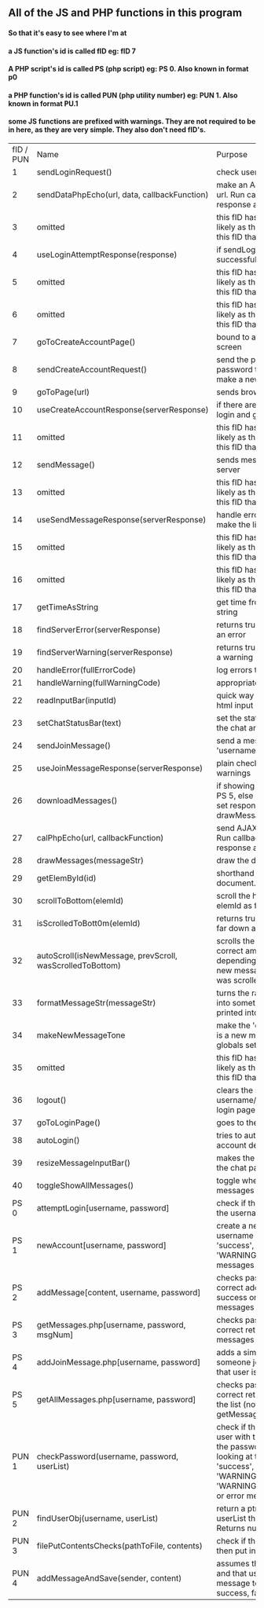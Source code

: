 ## All of the JS and PHP functions in this program

#### So that it's easy to see where I'm at

#### a JS function's id is called fID eg: fID 7

#### A PHP script's id is called PS (php script) eg: PS 0. Also known in format p0

#### a PHP function's id is called PUN (php utility number) eg: PUN 1. Also known in format PU.1

#### some JS functions are prefixed with warnings. They are not required to be in here, as they are very simple. They also don't need fID's.

<html>
<!-- use html to make a table -->
<table>
    <b>
    <tr>
    <td> fID / PUN </td><td> Name </td><td> Purpose </td><td> AKA </td><td> status </td>
    <tr>
    </b>
<!-- empty line -->
    <tr>
    <td> 1 </td><td> sendLoginRequest() </td><td> check username and password </td><td> try log in, loginAttempt </td> <td> written </td>
    <tr>
<!-- empty line -->
    <tr>
    <td> 2 </td><td> sendDataPhpEcho(url, data, callbackFunction) </td><td> make an AJAX POST request to url. Run callbackFunction with response as parameter </td><td></td><td> written </td>
    <tr>
<!-- empty line -->
    <tr>
    <td> 3 </td><td> omitted </td><td> this fID has not been used, most likely as there was a function with this fID that got removed</td> <td></td> <td></td>
    <tr>
<!-- empty line -->
    <tr>
    <td> 4 </td><td> useLoginAttemptResponse(response) </td><td> if sendLoginRequest() was successful, redirect to chat page </td><td> login response handler </td><td> written </td>
    <tr>
<!-- empty line -->
    <tr>
    <td> 5 </td><td> omitted </td><td> this fID has not been used, most likely as there was a function with this fID that got removed</td> <td></td> <td></td>
    <tr>
<!-- empty line -->
    <tr>
    <td> 6 </td><td> omitted </td><td> this fID has not been used, most likely as there was a function with this fID that got removed</td> <td></td> <td></td>
    <tr>
<!-- empty line -->
    <tr>
    <td> 7 </td><td> goToCreateAccountPage() </td><td> bound to a button on the login screen </td><td> new acct btn click </td> <td> written </td>
    <tr>
<!-- empty line -->
    <tr>
    <td> 8 </td><td> sendCreateAccountRequest() </td><td> send the person's username and password to server to try and make a new account </td> <td> create new acct button click </td> <td> written </td>
    <tr>
<!-- empty line -->
    <tr>
    <td> 9 </td><td> goToPage(url) </td><td> sends browser to url </td><td> redir, redirect </td><td> written </td>
    <tr>
<!-- empty line -->
    <tr>
    <td> 10 </td><td> useCreateAccountResponse(serverResponse) </td><td> if there are no errors/warnings, login and go to chat page </td> <td> handle new accnt response </td> <td> written </td>
    <tr>
<!-- empty line -->
    <tr>
    <td> 11 </td><td> omitted </td><td> this fID has not been used, most likely as there was a function with this fID that got removed</td> <td></td> <td></td>
    <tr>
<!-- empty line -->
    <tr>
    <td> 12 </td><td> sendMessage() </td><td> sends message and login data to server </td> <td></td> <td> written </td>
    <tr>
<!-- empty line -->
    <tr>
    <td> 13 </td><td> omitted </td><td> this fID has not been used, most likely as there was a function with this fID that got removed</td> <td></td> <td></td>
    <tr>
<!-- empty line -->
    <tr>
    <td> 14 </td><td> useSendMessageResponse(serverResponse) </td><td> handle errors, warnings, and make the little text say 'sent' </td> <td> handle message send response </td> <td> written </td>
    <tr>
<!-- empty line -->
    <tr>
    <td> 15 </td><td> omitted </td><td> this fID has not been used, most likely as there was a function with this fID that got removed</td> <td></td> <td></td>
    <tr>
<!-- empty line -->
    <tr>
    <td> 16 </td><td> omitted </td><td> this fID has not been used, most likely as there was a function with this fID that got removed</td> <td></td> <td></td>
    <tr>
<!-- empty line -->
    <tr>
    <td> 17 </td><td> getTimeAsString </td><td> get time from year to second in a string </td> <td></td> <td> written </td>
    <tr>
<!-- empty line -->
    <tr>
    <td> 18 </td><td> findServerError(serverResponse) </td><td> returns true if the server echoed an error </td><td> </td><td> written </td>
    <tr>
<!-- empty line -->
    <tr>
    <td> 19 </td><td> findServerWarning(serverResponse) </td><td> returns true if the server echoed a warning </td><td> </td><td> written </td>
    <tr>
<!-- empty line -->
    <tr>
    <td> 20 </td><td> handleError(fullErrorCode) </td><td> log errors to all logs </td><td> </td><td> written </td>
    <tr>
<!-- empty line -->
    <tr>
    <td> 21 </td><td> handleWarning(fullWarningCode) </td><td> appropriately alert warning </td><td> </td><td> written </td>
    <tr>
<!-- empty line -->
    <tr>
    <td> 22 </td><td> readInputBar(inputId) </td><td> quick way to read the value of html input elem </td><td> </td><td> written </td>
    <tr>
<!-- empty line -->
    <tr>
    <td> 23 </td><td> setChatStatusBar(text) </td><td> set the status bar at the bottom of the chat area to text </td><td> </td><td> written </td>
    <tr>
<!-- empty line -->
    <tr>
    <td> 24 </td><td> sendJoinMessage() </td><td> send a message saying 'username has joined the chat' </td><td> </td><td> written </td>
    <tr>
<!-- empty line -->
    <tr>
    <td> 25 </td><td> useJoinMessageResponse(serverResponse) </td><td> plain check for errors and warnings </td><td> handleJoinMsgResponse </td><td> written </td>
    <tr>
<!-- empty line -->
    <tr>
    <td> 26 </td><td> downloadMessages() </td><td> if showing all messages, then call PS 5, else call PS 2. In both cases set response handler to drawMessages </td><td> </td><td> written </td>
    <tr>
<!-- empty line -->
    <tr>
    <td> 27 </td><td> calPhpEcho(url, callbackFunction) </td><td> send AJAX POST request to url. Run callbackFunction with response as paramater </td><td></td><td> written </td>
    <tr>
<!-- empty line -->
    <tr>
    <td> 28 </td><td> drawMessages(messageStr) </td><td> draw the downloaded messages </td><td> </td><td> written </td>
    <tr>
<!-- empty line -->
    <tr>
    <td> 29 </td><td> getElemById(id) </td><td> shorthand for document.getElementById() </td><td> </td><td> written </td>
    <tr>
<!-- empty line -->
    <tr>
    <td> 30 </td><td> scrollToBottom(elemId) </td><td> scroll the html element with id elemId as far down as it can go </td><td> </td><td> written </td>
    <tr>
<!-- empty line -->
    <tr>
    <td> 31 </td><td> isScrolledToBott0m(elemId) </td><td> returns true if elem is scrolled as far down as possible, else false </td><td> </td><td> written </td>
    <tr>
<!-- empty line -->
    <tr>
    <td> 32 </td><td> autoScroll(isNewMessage, prevScroll, wasScrolledToBottom) </td><td> scrolls the display div to the correct amount up or down depending on whether there is a new message and where the user was scrolled to before </td><td> </td><td> written </td>
    <tr>
<!-- empty line -->
    <tr>
    <td> 33 </td><td> formatMessageStr(messageStr) </td><td> turns the raw server response into something that can be printed into the display div </td><td> </td><td> written </td>
    <tr>
<!-- empty line -->
    <tr>
    <td> 34 </td><td> makeNewMessageTone </td><td> make the 'ding' noise when there is a new message. uses the pitch globals set at top </td><td> </td><td> written </td>
    <tr>
<!-- empty line -->
    <tr>
    <td> 35 </td><td> omitted </td><td> this fID has not been used, most likely as there was a function with this fID that got removed</td> <td></td> <td></td>
    <tr>
<!-- empty line -->
    <tr>
    <td> 36 </td><td> logout() </td><td> clears the sessionStorage username/pw and redirects to login page </td><td> </td><td> written </td>
    <tr>
<!-- empty line -->
    <tr>
    <td> 37 </td><td> goToLoginPage() </td><td> goes to the login page </td><td> </td><td> written </td>
    <tr>
<!-- empty line -->
    <tr>
    <td> 38 </td><td> autoLogin() </td><td> tries to automatically log in if the account details are saved </td><td> </td><td> written </td>
    <tr>
<!-- empty line -->
    <tr>
    <td> 39 </td><td> resizeMessageInputBar() </td><td> makes the message input bar on the chat page a pleasing size </td><td> </td><td> written </td>
    <tr>
<!-- empty line -->
    <tr>
    <td> 40 </td><td> toggleShowAllMessages() </td><td> toggle whether to show all messages in the chat </td><td> </td><td> PDL started </td>
    <tr>
<!-- empty line -->
    <tr>
    <td> PS 0 </td><td> attemptLogin[username, password] </td><td> check if the password matches the username </td><td> </td><td> written </td>
    <tr>
<!-- empty line -->
    <tr>
    <td> PS 1 </td><td> newAccount[username, password] </td><td> create a new account if username is unique. Returns 'success', 'WARNINGpwDuplicated', or error messages </td><td> </td><td> written </td>
    <tr>
<!-- empty line -->
    <tr>
    <td> PS 2 </td><td> addMessage[content, username, password] </td><td> checks password, then if it is correct add a message. Returns success or warning or error messages </td><td> </td><td> written </td>
    <tr>
<!-- empty line -->
    <tr>
    <td> PS 3 </td><td> getMessages.php[username, password, msgNum] </td><td> checks password, then if it is correct returns up msgNum messages from the list </td><td> </td><td> written </td>
    <tr>
<!-- empty line -->
    <tr>
    <td> PS 4 </td><td> addJoinMessage.php[username, password] </td><td> adds a simple message when someone joins the chat but only if that user is verified. </td><td> </td><td> written </td>
    <tr>
<!-- empty line -->
    <tr>
    <td> PS 5 </td><td> getAllMessages.php[username, password] </td><td> checks password, then if it is correct returns all messages in the list (not like getMessages.php) </td><td> </td><td> written </td>
    <tr>
<!-- empty line -->
    <tr>
    <td> PUN 1 </td><td> checkPassword(username, password, userList) </td><td> check if the password for the user with the name <i>username</i> has the password <i>password</i> by looking at the userList. Returns 'success', 'WARNINGpwIncorrect', 'WARNINGnonExistingUsername', or error messages </td><td> getUser, login attempt </td><td> written </td>
    <tr>
<!-- empty line -->
    <tr>
    <td> PUN 2 </td><td> findUserObj(username, userList) </td><td> return a ptr to the user obj in userList that matches username. Returns null if not found </td><td> </td><td> written </td>
    <tr>
<!-- empty line -->
    <tr>
    <td> PUN 3 </td><td> filePutContentsChecks(pathToFile, contents) </td><td> check if the contents are not null then put in file </td><td> </td><td> written </td>
    <tr>
<!-- empty line -->
    <tr>
    <td> PUN 4 </td><td> addMessageAndSave(sender, content) </td><td> assumes that file opened alright and that user verified. Adds message to the file, return true if success, false if failed </td><td> </td><td> written </td>
    <tr>
</html>
